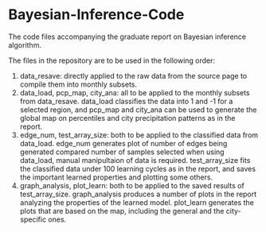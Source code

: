 # Bayesian-Inference-Code
The code files accompanying the graduate report on Bayesian inference algorithm.

The files in the repository are to be used in the following order:

1. data_resave: directly applied to the raw data from the source page to compile them into monthly subsets.
2. data_load, pcp_map, city_ana: all to be applied to the monthly subsets from data_resave. data_load classifies the data into 1 and -1 for a selected region, and pcp_map and city_ana can be used to generate the global map on percentiles and city precipitation patterns as in the report.
3. edge_num, test_array_size: both to be applied to the classified data from data_load. edge_num generates plot of number of edges being generated compared number of samples selected when using data_load, manual manipultaion of data is required. test_array_size fits the classified data under 100 learning cycles as in the report, and saves the important learned properties and plotting some others.
4. graph_analysis, plot_learn: both to be applied to the saved results of test_array_size. graph_analysis produces a number of plots in the report analyzing the properties of the learned model. plot_learn generates the plots that are based on the map, including the general and the city-specific ones.
